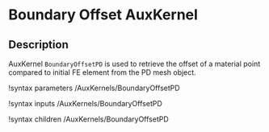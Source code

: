 # Boundary Offset AuxKernel

## Description

AuxKernel `BoundaryOffsetPD` is used to retrieve the offset of a material point compared to initial FE element from the PD mesh object.

!syntax parameters /AuxKernels/BoundaryOffsetPD

!syntax inputs /AuxKernels/BoundaryOffsetPD

!syntax children /AuxKernels/BoundaryOffsetPD

